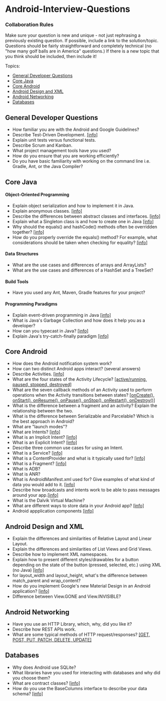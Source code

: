 Android-Interview-Questions
===========================
### Collaboration Rules
<p>Make sure your question is new and unique - not just rephrasing a previously existing question. If possible, include a link to the solution/topic. Questions should be fairly straightforward and completely technical (no "how many golf balls are in America" questions.) If there is a new topic that you think should be included, then include it!</p>

Topics:
* <a href="#general-developer-questions">General Developer Questions</a>
* <a href="#core-java">Core Java</a>
* <a href="#core-android">Core Android</a>
* <a href="#android-design-and-xml">Android Design and XML</a>
* <a href="#android-networking">Android Networking</a>
* <a href="#databases">Databases</a>

## General Developer Questions
* How familiar you are with the Android and Google Guidelines?
* Describe Test-Driven Development. [[info]](http://en.wikipedia.org/wiki/Test-driven_development)
* Explain unit tests versus functional tests.
* Describe Scrum and Kanban.
* What project management tools have you used?
* How do you ensure that you are working efficiently?
* Do you have basic familiarity with working on the command line i.e. Gradle, Ant, or the Java Compiler?

## Core Java
#### Object-Oriented Programming
* Explain object serialization and how to implement it in Java.
* Explain anonymous classes. [[info]](http://docs.oracle.com/javase/tutorial/java/javaOO/anonymousclasses.html)
* Describe the differences between abstract classes and interfaces. [[info]](http://www.javaworld.com/article/2077421/learn-java/abstract-classes-vs-interfaces.html)
* Explain what a Singleton class is and how to create one in Java [[info]](http://www.javaworld.com/article/2073352/core-java/simply-singleton.html)
* Why should the equals() and hashCode() methods often be overridden together? [[info]](http://stackoverflow.com/questions/2265503/why-do-i-need-to-override-the-equals-and-hashcode-methods-in-java/2265637#2265637)
* How do you properly override the equals() method? For example, what considerations should be taken when checking for equality? [[info]](http://www.geeksforgeeks.org/overriding-equals-method-in-java/)

#### Data Structures
* What are the use cases and differences of arrays and ArrayLists?
* What are the use cases and differences of a HashSet and a TreeSet?

#### Build Tools
* Have you used any Ant, Maven, Gradle features for your project?

#### Programming Paradigms
* Explain event-driven programming in Java [[info]](http://en.wikibooks.org/wiki/Java_Programming/Event_Handling)
* What is Java's Garbage Collection and how does it help you as a developer?
* How can you typecast in Java? [[info]](http://www.studytonight.com/java/type-casting-in-java)
* Explain Java's try-catch-finally paradigm [[info]](http://www.studytonight.com/java/try-and-catch-block.php)

## Core Android
* How does the Android notification system work?
* How can two distinct Android apps interact? (several answers)
* Describe Activities. [[info]](http://developer.android.com/reference/android/app/Activity.html)
* What are the four states of the Activity Lifecycle? [[active/running, paused, stopped, destroyed]](#)
* What are the seven callback methods of an Activity used to perform operations when the Activity transitions between states? [[onCreate(), onStart(), onResume(), onPause(), onStop(), onRestart(), onDestroy()]]()
* What is the difference between a fragment and an activity? Explain the relationship between the two.
* What is the difference between Serializable and Parcelable? Which is the best approach in Android?
* What are "launch modes"?
* What are Intents? [[info]](http://developer.android.com/guide/components/intents-filters.html)
* What is an Implicit Intent? [[info]](http://developer.android.com/guide/components/intents-filters.html)
* What is an Explicit Intent? [[info]](http://developer.android.com/guide/components/intents-filters.html)
* Describe three common use cases for using an Intent.
* What is a Service? [[info]](http://developer.android.com/guide/components/services.html)
* What is a ContentProvider and what is it typically used for? [[info]](http://developer.android.com/guide/topics/providers/content-providers.html)
* What is a Fragment? [[info]](http://developer.android.com/guide/components/fragments.html)
* What is ADB?
* What is ANR?
* What is AndroidManifest.xml used for? Give examples of what kind of data you would add to it. [[info]](http://developer.android.com/guide/topics/manifest/manifest-intro.html)
* Describe how broadcasts and intents work to be able to pass messages around your app.[[info]](http://www.techotopia.com/index.php/Android_Broadcast_Intents_and_Broadcast_Receivers)
* What is the Dalvik Virtual Machine?
* What are different ways to store data in your Android app? [[info]](https://developer.android.com/guide/topics/data/data-storage.html)
* Android appplication components [[info]](http://www.tutorialspoint.com/android/android_application_components.htm)

## Android Design and XML
* Explain the differences and similarities of Relative Layout and Linear Layout.
* Explain the differences and similarities of List Views and Grid Views.
* Describe how to implement XML namespaces.
* Explain how to present different styles/drawables for a button depending
on the state of the button (pressed, selected, etc.) using XML (no Java) [[info]](http://developer.android.com/guide/topics/resources/drawable-resource.html#StateList)
* for layout_width and layout_height, what's the difference between match_parent and wrap_content?
* How do you implement Google's new Material Design in an Android application? [[info]](https://developer.android.com/training/material/get-started.html)
* Difference between View.GONE and View.INVISIBLE?

## Android Networking
* Have you use an HTTP Library, which, why, did you like it?
* Describe how REST APIs work.
* What are some typical methods of HTTP request/responses? [[GET, POST, PUT, PATCH, DELETE, UPDATE]]()

## Databases
* Why does Android use SQLite?
* What libraries have you used for interacting with databases and why did you choose them?
* What are contract classes? [[info]](http://developer.android.com/training/basics/data-storage/databases.html)
* How do you use the BaseColumns interface to describe your data schema? [[info]](http://developer.android.com/training/basics/data-storage/databases.html)
